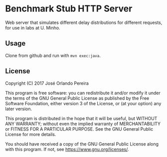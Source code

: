 # Benchmark Stub HTTP Server

Web server that simulates different delay distributions for different
requests, for use in labs at U. Minho.

## Usage

Clone from github and run with `mvn exec:java`.

## License

Copyright (C) 2017 José Orlando Pereira

This program is free software: you can redistribute it and/or modify
it under the terms of the GNU General Public License as published by
the Free Software Foundation, either version 3 of the License, or
(at your option) any later version.

This program is distributed in the hope that it will be useful,
but WITHOUT ANY WARRANTY; without even the implied warranty of
MERCHANTABILITY or FITNESS FOR A PARTICULAR PURPOSE.  See the
GNU General Public License for more details.

You should have received a copy of the GNU General Public License
along with this program.  If not, see <https://www.gnu.org/licenses/>.

